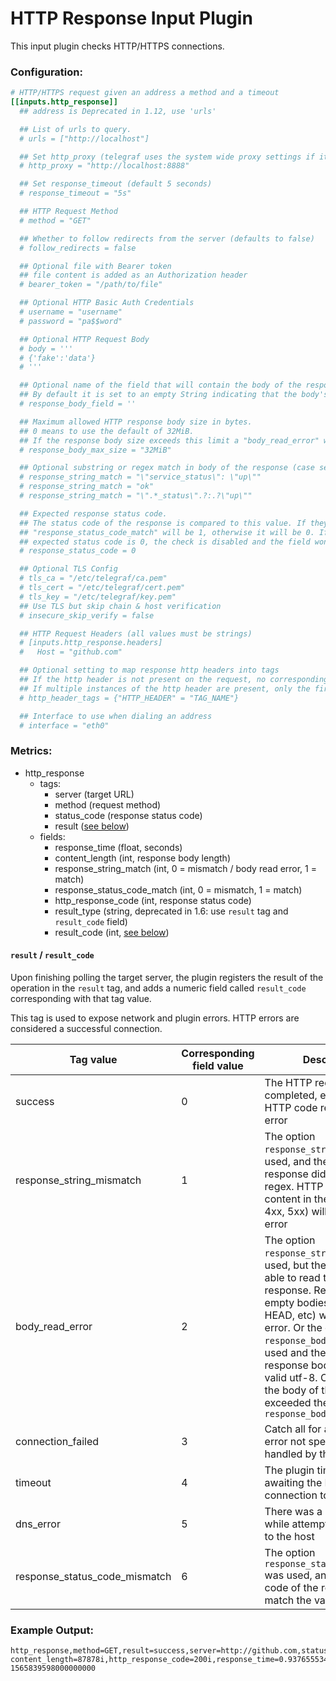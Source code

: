 # HTTP Response Input Plugin

This input plugin checks HTTP/HTTPS connections.

### Configuration:

```toml
# HTTP/HTTPS request given an address a method and a timeout
[[inputs.http_response]]
  ## address is Deprecated in 1.12, use 'urls'

  ## List of urls to query.
  # urls = ["http://localhost"]

  ## Set http_proxy (telegraf uses the system wide proxy settings if it's is not set)
  # http_proxy = "http://localhost:8888"

  ## Set response_timeout (default 5 seconds)
  # response_timeout = "5s"

  ## HTTP Request Method
  # method = "GET"

  ## Whether to follow redirects from the server (defaults to false)
  # follow_redirects = false

  ## Optional file with Bearer token
  ## file content is added as an Authorization header
  # bearer_token = "/path/to/file"

  ## Optional HTTP Basic Auth Credentials
  # username = "username"
  # password = "pa$$word"

  ## Optional HTTP Request Body
  # body = '''
  # {'fake':'data'}
  # '''

  ## Optional name of the field that will contain the body of the response.
  ## By default it is set to an empty String indicating that the body's content won't be added
  # response_body_field = ''

  ## Maximum allowed HTTP response body size in bytes.
  ## 0 means to use the default of 32MiB.
  ## If the response body size exceeds this limit a "body_read_error" will be raised
  # response_body_max_size = "32MiB"

  ## Optional substring or regex match in body of the response (case sensitive)
  # response_string_match = "\"service_status\": \"up\""
  # response_string_match = "ok"
  # response_string_match = "\".*_status\".?:.?\"up\""

  ## Expected response status code.
  ## The status code of the response is compared to this value. If they match, the field
  ## "response_status_code_match" will be 1, otherwise it will be 0. If the
  ## expected status code is 0, the check is disabled and the field won't be added.
  # response_status_code = 0

  ## Optional TLS Config
  # tls_ca = "/etc/telegraf/ca.pem"
  # tls_cert = "/etc/telegraf/cert.pem"
  # tls_key = "/etc/telegraf/key.pem"
  ## Use TLS but skip chain & host verification
  # insecure_skip_verify = false

  ## HTTP Request Headers (all values must be strings)
  # [inputs.http_response.headers]
  #   Host = "github.com"

  ## Optional setting to map response http headers into tags
  ## If the http header is not present on the request, no corresponding tag will be added
  ## If multiple instances of the http header are present, only the first value will be used
  # http_header_tags = {"HTTP_HEADER" = "TAG_NAME"}

  ## Interface to use when dialing an address
  # interface = "eth0"
```

### Metrics:

- http_response
  - tags:
    - server (target URL)
    - method (request method)
    - status_code (response status code)
    - result ([see below](#result--result_code))
  - fields:
    - response_time (float, seconds)
    - content_length (int, response body length)
    - response_string_match (int, 0 = mismatch / body read error, 1 = match)
    - response_status_code_match (int, 0 = mismatch, 1 = match)
    - http_response_code (int, response status code)
	- result_type (string, deprecated in 1.6: use `result` tag and `result_code` field)
    - result_code (int, [see below](#result--result_code))

#### `result` / `result_code`

Upon finishing polling the target server, the plugin registers the result of the operation in the `result` tag, and adds a numeric field called `result_code` corresponding with that tag value.

This tag is used to expose network and plugin errors. HTTP errors are considered a successful connection.

|Tag value                     |Corresponding field value|Description|
-------------------------------|-------------------------|-----------|
|success                       | 0                       |The HTTP request completed, even if the HTTP code represents an error|
|response_string_mismatch      | 1                       |The option `response_string_match` was used, and the body of the response didn't match the regex. HTTP errors with content in their body (like 4xx, 5xx) will trigger this error|
|body_read_error               | 2                       |The option `response_string_match` was used, but the plugin wasn't able to read the body of the response. Responses with empty bodies (like 3xx, HEAD, etc) will trigger this error. Or the option `response_body_field` was used and the content of the response body was not a valid utf-8. Or the size of the body of the response exceeded the `response_body_max_size` |
|connection_failed             | 3                       |Catch all for any network error not specifically handled by the plugin|
|timeout                       | 4                       |The plugin timed out while awaiting the HTTP connection to complete|
|dns_error                     | 5                       |There was a DNS error while attempting to connect to the host|
|response_status_code_mismatch | 6                       |The option `response_status_code_match` was used, and the status code of the response didn't match the value.|


### Example Output:

```
http_response,method=GET,result=success,server=http://github.com,status_code=200 content_length=87878i,http_response_code=200i,response_time=0.937655534,result_code=0i,result_type="success" 1565839598000000000
```
